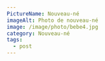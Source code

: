 ```yaml
---
PictureName: Nouveau-né
imageAlt: Photo de nouveau-né
image: /image/photo/bebe4.jpg
category: Nouveau-né
tags:
  - post
---
```

